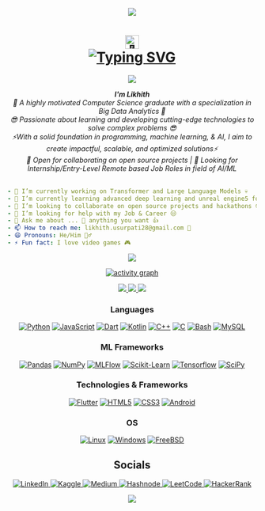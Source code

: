 <p align="center">
  <img src="https://capsule-render.vercel.app/api?type=waving&height=180&color=gradient&text=Likhith%20Usurupati&textBg=false&reversal=true&desc=Welcome%20to%20my%20Github%20Profile&descAlignY=65&animation=twinkling&fontAlignY=40&descAlign=50"/>
</p>
<h1 align="center">
  <img src="https://github.com/wervlad/wervlad/assets/24524555/766d336d-b87d-44ba-807c-c51de2bc6b4d" width="28px" alt="👋"><br>
  <a href="https://git.io/typing-svg"><img src="https://readme-typing-svg.demolab.com?font=Fira+Code&duration=3000&pause=1000&color=66F7CA&center=true&vCenter=true&random=true&width=435&lines=Hi%2C+guys!;%C2%A1Hola%2C+chicos!;Salut%2C+les+gars+!;Ciao%2C+ragazzi!;+%E0%A4%A8%E0%A4%AE%E0%A4%B8%E0%A5%8D%E0%A4%A4%E0%A5%87%2C+%E0%A4%A6%E0%A5%8B%E0%A4%B8%E0%A5%8D%E0%A4%A4%E0%A5%8B%E0%A4%82!;%E3%81%BF%E3%82%93%E3%81%AA%E3%80%81%E3%81%93%E3%82%93%E3%81%AB%E3%81%A1%E3%81%AF%EF%BC%81" alt="Typing SVG" /></a>
</h1>
<p align="center">
    <img src="https://komarev.com/ghpvc/?username=likhith-ts&color=red&style=plastic)" />
</p>
<p align="center">
    <i>
        <b>I'm Likhith</b><br>
        💪 A highly motivated Computer Science graduate with a specialization in Big Data Analytics 💪<br>
        😎 Passionate about learning and developing cutting-edge technologies to solve complex problems 😎<br>
        ⚡With a solid foundation in programming, machine learning, & AI, I aim to create impactful, scalable, and optimized solutions⚡<br>
        🤗 Open for collaborating on open source projects | 💫 Looking for Internship/Entry-Level Remote based Job Roles in field of AI/ML<br>
    </i><br>
</p>

```yaml
- 🔭 I’m currently working on Transformer and Large Language Models 💀
- 🌱 I’m currently learning advanced deep learning and unreal engine5 for game design ☠️
- 👯 I’m looking to collaborate on open source projects and hackathons 😎
- 🤔 I’m looking for help with my Job & Career 😒
- 💬 Ask me about ... 🤔 anything you want 👍
- 📫 How to reach me: likhith.usurpati28@gmail.com 📩
- 😄 Pronouns: He/Him 🧔‍♂️
- ⚡ Fun fact: I love video games 🎮
```
<div align="center">
<p align="center">
  <img alig src="https://github-profile-trophy.vercel.app/?username=likhith-ts&theme=onedark&column=-1" />
</p>

[![activity graph](https://github-readme-activity-graph.vercel.app/graph?username=likhith-ts&theme=github-dark-dimmed&custom_title=Likhith's%20Activity%20Graph&hide_border=true)](https://github.com/ashutosh00710/github-readme-activity-graph)
<p align="center">
  <a href="https://github.com/likhith-ts">
    <img src="https://github-readme-stats.vercel.app/api/top-langs/?username=likhith-ts&langs_count=10&exclude_repo=&hide=jupyter%20notebook,vim%20script,cmake,makefile,batchfile,emacs%20lisp&card_width=800&hide_border=true&theme=transparent" />
  </a>
  <a href="https://github.com/likhith-ts">
    <img src="http://github-profile-summary-cards.vercel.app/api/cards/profile-details?username=likhith-ts&theme=transparent" />
  </a>
  <a href="https://github.com/likhith-ts">
    <img src="http://github-profile-summary-cards.vercel.app/api/cards/stats?username=likhith-ts&theme=transparent" />
  </a>
</p>
    
### Languages
[![Python](https://img.shields.io/badge/python-black?style=for-the-badge&logo=python)](https://github.com/likhith-ts)
[![JavaScript](https://img.shields.io/badge/javascript-black?style=for-the-badge&logo=javascript)](https://github.com/likhith-ts)
[![Dart](https://img.shields.io/badge/dart-black?style=for-the-badge&logo=dart)](https://github.com/likhith-ts)
[![Kotlin](https://img.shields.io/badge/kotlin-black?style=for-the-badge&logo=kotlin)](https://github.com/likhith-ts)
[![C++](https://img.shields.io/badge/c++-black?style=for-the-badge&logo=cplusplus)](https://github.com/likhith-ts)
[![C](https://img.shields.io/badge/c-black?style=for-the-badge&logo=c)](https://github.com/likhith-ts)
[![Bash](https://img.shields.io/badge/bash-black?style=for-the-badge&logo=gnu-bash&logoColor=white)](https://github.com/likhith-ts)
[![MySQL](https://img.shields.io/badge/sql-black?style=for-the-badge&logo=mysql)](https://github.com/likhith-ts)

### ML Frameworks
[![Pandas](https://img.shields.io/badge/-pandas-black?style=for-the-badge&logo=pandas)](https://github.com/likhith-ts)
[![NumPy](https://img.shields.io/badge/numpy-black?style=for-the-badge&logo=numpy)](https://github.com/likhith-ts)
[![MLFlow](https://img.shields.io/badge/mlflow-black?style=for-the-badge&logo=numpy&logoColor=blue)](https://github.com/likhith-ts)
[![Scikit-Learn](https://img.shields.io/badge/scikit--learn-black?style=for-the-badge&logo=scikit-learn)](https://github.com/likhith-ts)
[![Tensorflow](https://img.shields.io/badge/Tensorflow-black?style=for-the-badge&logo=Tensorflow)](https://github.com/likhith0ts)
[![SciPy](https://img.shields.io/badge/SciPy-black?style=for-the-badge&logo=scipy)](https://github.com/likhith-ts)


### Technologies & Frameworks
[![Flutter](https://img.shields.io/badge/Flutter-black?style=for-the-badge&logo=flutter)](https://github.com/likhith-ts)
[![HTML5](https://img.shields.io/badge/html5-black?style=for-the-badge&logo=html5)](https://hub.docker.com/u/likhith-ts)
[![CSS3](https://img.shields.io/badge/css3-black?style=for-the-badge&logo=css3)](https://hub.docker.com/u/likhith-ts)
[![Android](https://img.shields.io/badge/Android-black?style=for-the-badge&logo=android)](https://hub.docker.com/u/likhith-ts)

### OS
[![Linux](https://img.shields.io/badge/linux-black?style=for-the-badge&logo=Linux)](https://github.com/likhith-ts)
[![Windows](https://img.shields.io/badge/Windows-black?style=for-the-badge&logo=Windows)](https://github.com/likhith-ts)
[![FreeBSD](https://img.shields.io/badge/FreeBSD-black?style=for-the-badge&logo=FreeBSD)](https://github.com/likhith-ts)

</div>


<h2 align="center">Socials</h2>
<p align="center">
    <a href="https://www.linkedin.com/in/likhith-usurupati28/">
        <img src="https://img.shields.io/badge/LinkedIn-black?style=for-the-badge&logo=linkedin&logoColor=white" alt="LinkedIn">
    </a>
    <a href="https://www.kaggle.com/likhithusurupati">
        <img src="https://img.shields.io/badge/Kaggle-black?style=for-the-badge&logo=kaggle" alt="Kaggle">
    </a>
    <a href="https://likhithusurupati28.medium.com/">
        <img src="https://img.shields.io/badge/Medium-black?style=for-the-badge&logo=medium&logoColor=white" alt="Medium">
    </a>
   <a href="https://hashnode.com/@likhith">
        <img src="https://img.shields.io/badge/Hashnode-black?style=for-the-badge&logo=hashnode&logoColor=white" alt="Hashnode">
    </a>
    <a href="https://leetcode.com/likhith_usurupati/">
        <img src="https://img.shields.io/badge/LeetCode-black?style=for-the-badge&logo=LeetCode" alt="LeetCode">
    </a>
    <a href="https://www.hackerrank.com/likhith_u?hr_r=1">
        <img src="https://img.shields.io/badge/HackerRank-black?style=for-the-badge&logo=HackerRank" alt="HackerRank">
    </a>
</p>    

<p align="center">
  <img src="https://capsule-render.vercel.app/api?type=waving&color=gradient&height=80&section=footer"/>
</p>

